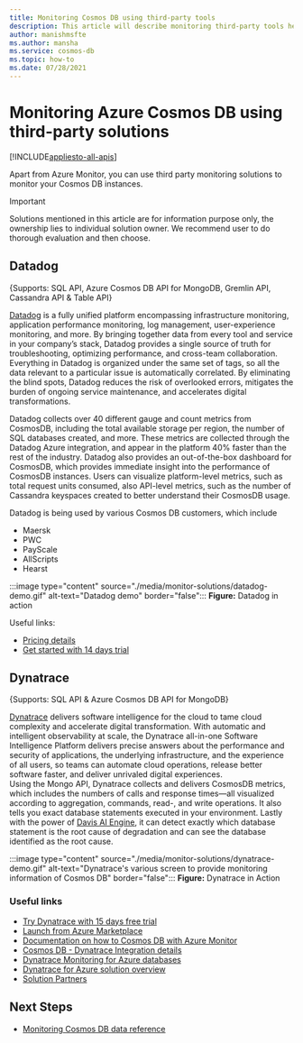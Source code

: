 ```yaml
---
title: Monitoring Cosmos DB using third-party tools
description: This article will describe monitoring third-party tools helps monitoring Cosmos DB.
author: manishmsfte
ms.author: mansha
ms.service: cosmos-db
ms.topic: how-to
ms.date: 07/28/2021
---
```


# Monitoring Azure Cosmos DB using third-party solutions
[!INCLUDE[appliesto-all-apis](includes/appliesto-all-apis.md)]

Apart from Azure Monitor, you can use third party monitoring solutions to monitor your Cosmos DB instances.

> [!IMPORTANT] 
> Solutions mentioned in this article are for information purpose only, the ownership lies to individual solution owner. We recommend user to do thorough evaluation and then choose.

## Datadog
{Supports: SQL API, Azure Cosmos DB API for MongoDB, Gremlin API, Cassandra API & Table API}

[Datadog](https://www.datadoghq.com/) is a fully unified platform encompassing infrastructure monitoring, application performance monitoring, log management, user-experience monitoring, and more. By bringing together data from every tool and service in your company’s stack, Datadog provides a single source of truth for troubleshooting, optimizing performance, and cross-team collaboration.
Everything in Datadog is organized under the same set of tags, so all the data relevant to a particular issue is automatically correlated. By eliminating the blind spots, Datadog reduces the risk of overlooked errors, mitigates the burden of ongoing service maintenance, and accelerates digital transformations.

Datadog collects over 40 different gauge and count metrics from CosmosDB, including the total available storage per region, the number of SQL databases created, and more. These metrics are collected through the Datadog Azure integration, and appear in the platform 40% faster than the rest of the industry. Datadog also provides an out-of-the-box dashboard for CosmosDB, which provides immediate insight into the performance of CosmosDB instances. Users can visualize platform-level metrics, such as total request units consumed, also API-level metrics, such as the number of Cassandra keyspaces created to better understand their CosmosDB usage.

Datadog is being used by various Cosmos DB customers, which include
- Maersk
- PWC 
- PayScale 
- AllScripts 
- Hearst



:::image type="content" source="./media/monitor-solutions/datadog-demo.gif" alt-text="Datadog demo" border="false":::
<b>Figure:</b> Datadog in action

Useful links:
- [Pricing details](https://www.datadoghq.com/pricing/)
- [Get started with 14 days trial](https://www.datadoghq.com/free-datadog-trial/)


## Dynatrace
{Supports: SQL API & Azure Cosmos DB API for MongoDB}

[Dynatrace](https://www.dynatrace.com/platform/) delivers software intelligence for the cloud to tame cloud complexity and accelerate digital transformation. With automatic and intelligent observability at scale, the Dynatrace all-in-one Software Intelligence Platform delivers precise answers about the performance and security of applications, the underlying infrastructure, and the experience of all users, so teams can automate cloud operations, release better software faster, and deliver unrivaled digital experiences.  
Using the Mongo API, Dynatrace collects and delivers CosmosDB metrics, which includes the numbers of calls and response times—all visualized according to aggregation, commands, read-, and write operations.  It also tells you exact database statements executed in your environment.  Lastly with the power of [Davis AI Engine](https://www.dynatrace.com/davis), it can detect exactly which database statement is the root cause of degradation and can see the database identified as the root cause.

:::image type="content" source="./media/monitor-solutions/dynatrace-demo.gif" alt-text="Dynatrace's various screen to provide monitoring information of Cosmos DB" border="false":::
<b>Figure:</b> Dynatrace in Action

### Useful links

- [Try Dynatrace with 15 days free trial](https://www.dynatrace.com/trial)
- [Launch from Azure Marketplace](https://azuremarketplace.microsoft.com/en-us/marketplace/apps/dynatrace.dynatrace-managed)
- [Documentation on how to Cosmos DB with Azure Monitor](https://www.dynatrace.com/support/help/technology-support/cloud-platforms/microsoft-azure-services/set-up-integration-with-azure-monitor/?_ga=2.184080354.559899881.1623174355-748416177.1603817475)
- [Cosmos DB - Dynatrace Integration details](https://www.dynatrace.com/news/blog/azure-services-explained-part-4-azure-cosmos-db/?_ga=2.185016301.559899881.1623174355-748416177.1603817475)
- [Dynatrace Monitoring for Azure databases](https://www.dynatrace.com/technologies/azure-monitoring/azure-database-performance/)
- [Dynatrace for Azure solution overview](https://www.dynatrace.com/technologies/azure-monitoring/)
- [Solution Partners](https://www.dynatrace.com/partners/solution-partners/)

## Next Steps
- [Monitoring Cosmos DB data reference](./monitor-cosmos-db-reference.md)